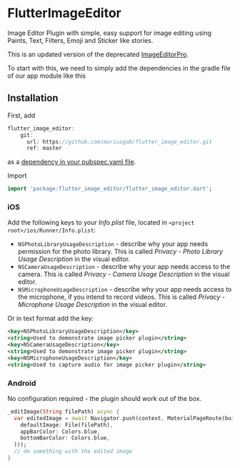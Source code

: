 # FlutterImageEditor

Image Editor Plugin with simple, easy support for image editing using Paints, Text, Filters, Emoji and Sticker like stories.

This is an updated version of the deprecated [ImageEditorPro](https://github.com/zeeshux7860/ImageEditorPro).

To start with this, we need to simply add the dependencies in the gradle file of our app module like this

## Installation

First, add 
```dart
flutter_image_editor:
    git:
      url: https://github.com/mariusgab/flutter_image_editor.git
      ref: master
```
as a [dependency in your pubspec.yaml file](https://flutter.io/platform-plugins/).

Import

```dart
import 'package:flutter_image_editor/flutter_image_editor.dart';
```

### iOS

Add the following keys to your _Info.plist_ file, located in `<project root>/ios/Runner/Info.plist`:

* `NSPhotoLibraryUsageDescription` - describe why your app needs permission for the photo library. This is called _Privacy - Photo Library Usage Description_ in the visual editor.
* `NSCameraUsageDescription` - describe why your app needs access to the camera. This is called _Privacy - Camera Usage Description_ in the visual editor.
* `NSMicrophoneUsageDescription` - describe why your app needs access to the microphone, if you intend to record videos. This is called _Privacy - Microphone Usage Description_ in the visual editor.

Or in text format add the key:

``` xml
<key>NSPhotoLibraryUsageDescription</key>
<string>Used to demonstrate image picker plugin</string>
<key>NSCameraUsageDescription</key>
<string>Used to demonstrate image picker plugin</string>
<key>NSMicrophoneUsageDescription</key>
<string>Used to capture audio for image picker plugin</string>
```

### Android

No configuration required - the plugin should work out of the box.

```dart
_editImage(String filePath) async {
  var editedImage = await Navigator.push(context, MaterialPageRoute(builder: (_) => FlutterImageEditor(
    defaultImage: File(filePath),
    appBarColor: Colors.blue,
    bottomBarColor: Colors.blue,
  )));
  // do something with the edited image
}
```
